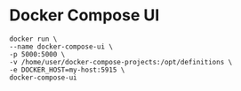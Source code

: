 # Docker Compose UI

    docker run \
    --name docker-compose-ui \
    -p 5000:5000 \
    -v /home/user/docker-compose-projects:/opt/definitions \
    -e DOCKER_HOST=my-host:5915 \
    docker-compose-ui
